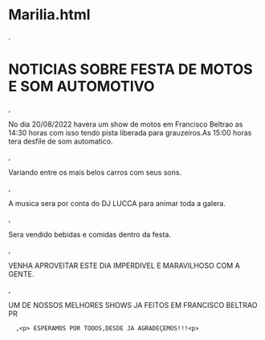 # Marilia.html
<!DOCTYPE html>.

<h1>NOTICIAS SOBRE FESTA DE MOTOS E SOM AUTOMOTIVO</h1>
  
,<p>  No dia 20/08/2022 havera um show de motos em Francisco Beltrao as 14:30 horas
     com isso tendo pista liberada para grauzeiros.As 15:00 horas tera desfile de som automatico.</P>
   ,<p>  Variando entre os mais belos carros com seus sons.</p>
,<p>  A musica sera por conta do DJ LUCCA para animar toda a galera.</p>
   ,<P>Sera vendido bebidas e comidas dentro da festa.</p>
  
 ,<p> VENHA APROVEITAR ESTE DIA IMPERDIVEL E MARAVILHOSO COM A GENTE.</p>
 ,<p> UM DE NOSSOS MELHORES SHOWS JA FEITOS EM FRANCISCO BELTRAO PR</P>
  
      ,<p> ESPERAMOS POR TODOS,DESDE JA AGRADEÇEMOS!!!<p>
